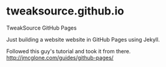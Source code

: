 # tweaksource.github.io
TweakSource GitHub Pages

Just building a website website in GitHub Pages using Jekyll.

Followed this guy's tutorial and took it from there. 
http://jmcglone.com/guides/github-pages/
